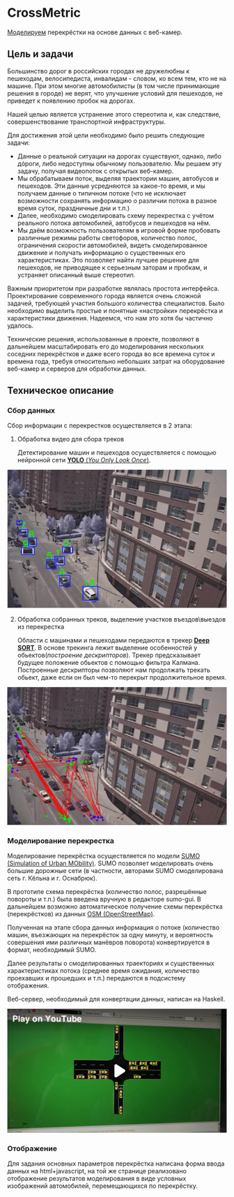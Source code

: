 # CrossMetric

[Моделируем](http://peremetrika.gltronred.info/) перекрёстки на основе данных с веб-камер.

## Цель и задачи

   Большинство дорог в российских городах не дружелюбны к пешеходам,
   велосипедиста, инвалидам - словом, ко всем тем, кто не на машине. При этом
   многие автомобилисты (в том числе принимающие решения в городе) не верят, что
   улучшение условий для пешеходов, не приведет к появлению пробок на дорогах.
   
   Нашей целью является устранение этого стереотипа и, как следствие, совершенствование транспортной инфраструктуры.
   
   Для достижения этой цели необходимо было решить следующие задачи:
   
   * Данные о реальной ситуации на дорогах существуют, однако, либо дóроги, либо
     недоступны обычному пользователю. Мы решаем эту задачу, получая видеопоток
     с открытых веб-камер.
   * Мы обрабатываем поток, выделяя траектории машин, автобусов и пешеходов. Эти
     данные усредняются за какое-то время, и мы получаем данные о типичном
     потоке (что не исключает возможности сохранять информацию о различии потока
     в разное время суток, праздничные дни и т.п.)
   * Далее, необходимо смоделировать схему перекрестка с учётом реального потока
     автомобилей, автобусов и пешеходов на нём.
   * Мы даём возможность пользователям в игровой форме пробовать различные
     режимы работы светофоров, количество полос, ограничения скорости
     автомобилей, видеть смоделированное движение и получать информацию о
     существенных его характеристиках. Это позволяет найти лучшее решение для
     пешеходов, не приводящее к серьезным заторам и пробкам, и устраняет
     описанный выше стереотип.

   Важным приоритетом при разработке являлась простота интерфейса.
   Проектирование современного города является очень сложной задачей, требующей
   участия большого количества специалистов. Было необходимо выделить простые и
   понятные «настройки» перекрёстка и характеристики движения. Надеемся, что нам
   это хотя бы частично удалось.

   Технические решения, использованные в проекте, позволяют в дальнейшем
   масштабировать его до моделирования нескольких соседних перекрёстков и даже
   всего города во все времена суток и времена года, требуя относительно
   небольших затрат на оборудование веб-камер и серверов для обработки данных.

## Техническое описание

### Сбор данных

Сбор информации с перекрестков осуществляется в 2 этапа:
1) Обработка видео для сбора треков

   Детектирование машин и пешеходов осуществляется с помощью нейронной сети [**YOLO** (*You Only Look Once*)](https://pjreddie.com/darknet/yolo/).

<img src="https://github.com/gltronred/peremetrika/raw/master/readme_images/cross_tracking.png" alt="Demo" />

2) Обработка собранных треков, выделение участков въездов\выездов из перекрестка

   Области с машинами и пешеходами передаются в трекер [**Deep SORT**](https://github.com/nwojke/deep_sort). В основе трекинга лежит выделение особенностей у обьектов(*построение дескрипторов*). Трекер предсказывает будущее положение обьектов с помощью фильтра Калмана. Построенные дескрипторы позволяют нам продолжать трекать обьект, даже если он был чем-то перекрыт продолжительное время.
   
<img src="https://github.com/gltronred/peremetrika/raw/master/readme_images/cross_processed.png" alt="Demo" />

### Моделирование перекрестка

Моделирование перекрёстка осуществляется по модели [SUMO (Simulation of Urban
MObility)](https://sumo.dlr.de/wiki/Simulation_of_Urban_MObility_-_Wiki). SUMO позволяет моделировать очень большие дорожные сети (в частности, авторами SUMO смоделирована сеть г. Кёльна и г. Оснабрюк).

В прототипе схема перекрёстка (количество полос, разрешённые повороты и т.п.)
была введена вручную в редакторе sumo-gui. В дальнейшем возможно автоматическое
получение схемы перекрёстка (перекрёстков) из данных [OSM
(OpenStreetMap)](http://openstreetmap.org/).

Полученная на этапе сбора данных информация о потоке (количество машин,
въезжающих на перекрёсток за одну минуту, и вероятность совершения ими различных
манёвров поворота) конвертируется в формат, необходимый SUMO.

Далее результаты о смоделированных траекториях и существенных характеристиках
потока (среднее время ожидания, количество проехавших и прошедших и т.п.)
передаются в подсистему отображения.

Веб-сервер, необходимый для конвертации данных, написан на Haskell.

[![Watch the video](https://github.com/gltronred/peremetrika/raw/master/readme_images/youtube_screenshot.png)](https://youtu.be/vJ24-_tPgiA)

### Отображение

Для задания основных параметров перекрёстка написана форма ввода данных на
html+javascript, на той же странице реализовано отображение результатов
моделирования в виде условных изображений автомобилей, перемещающихся по
перекрёстку.


